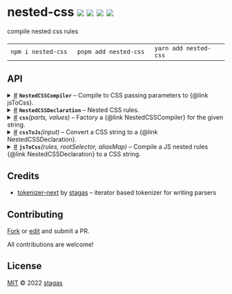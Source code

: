 <h1>
nested-css <a href="https://npmjs.org/package/nested-css"><img src="https://img.shields.io/badge/npm-v3.0.6-F00.svg?colorA=000"/></a> <a href="src"><img src="https://img.shields.io/badge/loc-126-FFF.svg?colorA=000"/></a> <a href="https://cdn.jsdelivr.net/npm/nested-css@3.0.6/dist/nested-css.min.js"><img src="https://img.shields.io/badge/brotli-1.1K-333.svg?colorA=000"/></a> <a href="LICENSE"><img src="https://img.shields.io/badge/license-MIT-F0B.svg?colorA=000"/></a>
</h1>

<p></p>

compile nested css rules

<h4>
<table><tr><td title="Triple click to select and copy paste">
<code>npm i nested-css </code>
</td><td title="Triple click to select and copy paste">
<code>pnpm add nested-css </code>
</td><td title="Triple click to select and copy paste">
<code>yarn add nested-css</code>
</td></tr></table>
</h4>

## API

<p>  <details id="NestedCSSCompiler$5" title="TypeAlias" ><summary><span><a href="#NestedCSSCompiler$5">#</a></span>  <code><strong>NestedCSSCompiler</strong></code>     &ndash; Compile to CSS passing parameters to {@link jsToCss}.</summary>  <a href="src/index.ts#L10">src/index.ts#L10</a>  <ul><p><details id="__type$6" title="Function" ><summary><span><a href="#__type$6">#</a></span>  <em>(rootSelector, aliasMap)</em>    </summary>    <ul>    <p>    <details id="rootSelector$8" title="Parameter" ><summary><span><a href="#rootSelector$8">#</a></span>  <code><strong>rootSelector</strong></code>    </summary>    <ul><p>string</p>        </ul></details><details id="aliasMap$9" title="Parameter" ><summary><span><a href="#aliasMap$9">#</a></span>  <code><strong>aliasMap</strong></code>    </summary>    <ul><p><span>Map</span>&lt;string, string&gt;</p>        </ul></details>  <p><strong></strong><em>(rootSelector, aliasMap)</em>  &nbsp;=&gt;  <ul>string</ul></p></p>    </ul></details> &amp; {<p>  <details id="valueOf$11" title="Property" ><summary><span><a href="#valueOf$11">#</a></span>  <code><strong>valueOf</strong></code>    </summary>  <a href="src/index.ts#L15">src/index.ts#L15</a>  <ul><p><a href="#NestedCSSCompiler$5">NestedCSSCompiler</a></p>        </ul></details></p>}</p>        </ul></details><details id="NestedCSSDeclaration$12" title="TypeAlias" ><summary><span><a href="#NestedCSSDeclaration$12">#</a></span>  <code><strong>NestedCSSDeclaration</strong></code>     &ndash; Nested CSS rules.</summary>  <a href="src/types.ts#L6">src/types.ts#L6</a>  <ul><p><span>Partial</span>&lt;<span>CSSStyleDeclaration</span>&gt; &amp; {}</p>        </ul></details><details id="css$1" title="Function" ><summary><span><a href="#css$1">#</a></span>  <code><strong>css</strong></code><em>(parts, values)</em>     &ndash; Factory a {@link NestedCSSCompiler} for the given string.</summary>  <a href="src/index.ts#L23">src/index.ts#L23</a>  <ul>    <p>    <details id="parts$3" title="Parameter" ><summary><span><a href="#parts$3">#</a></span>  <code><strong>parts</strong></code>    </summary>    <ul><p><span>TemplateStringsArray</span></p>        </ul></details><details id="values$4" title="Parameter" ><summary><span><a href="#values$4">#</a></span>  <code><strong>values</strong></code>     &ndash;
</summary>    <ul><p>unknown  []</p>        </ul></details>  <p><strong>css</strong><em>(parts, values)</em>  &nbsp;=&gt;  <ul><a href="#NestedCSSCompiler$5">NestedCSSCompiler</a></ul></p></p>    </ul></details><details id="cssToJs$16" title="Function" ><summary><span><a href="#cssToJs$16">#</a></span>  <code><strong>cssToJs</strong></code><em>(input)</em>     &ndash; Convert a CSS string to a {@link NestedCSSDeclaration}.</summary>  <a href="src/css-to-js.ts#L21">src/css-to-js.ts#L21</a>  <ul>    <p>    <details id="input$18" title="Parameter" ><summary><span><a href="#input$18">#</a></span>  <code><strong>input</strong></code>     &ndash;
</summary>    <ul><p>string</p>        </ul></details>  <p><strong>cssToJs</strong><em>(input)</em>  &nbsp;=&gt;  <ul><span>Partial</span>&lt;<span>CSSStyleDeclaration</span>&gt;</ul></p></p>    </ul></details><details id="jsToCss$19" title="Function" ><summary><span><a href="#jsToCss$19">#</a></span>  <code><strong>jsToCss</strong></code><em>(rules, rootSelector, aliasMap)</em>     &ndash; Compile a JS nested rules {@link NestedCSSDeclaration} to a CSS string.</summary>  <a href="src/js-to-css.ts#L44">src/js-to-css.ts#L44</a>  <ul>    <p>  <p>

Examples:

```ts
jsToCss({ '.foo': { color: 'blue' } })
// => .foo{color:blue}

// custom root
jsToCss({ color: 'red' }, '.my-button')
// => .my-button{color:red}

// with substitution
jsToCss({ '.foo': { color: 'blue' } }, null, new Map([['foo', 'bar']]))
// => .bar{color:blue}
```

</p>
  <details id="rules$21" title="Parameter" ><summary><span><a href="#rules$21">#</a></span>  <code><strong>rules</strong></code>     &ndash; Rules object</summary>    <ul><p><span>Partial</span>&lt;<span>CSSStyleDeclaration</span>&gt;</p>        </ul></details><details id="rootSelector$22" title="Parameter" ><summary><span><a href="#rootSelector$22">#</a></span>  <code><strong>rootSelector</strong></code>     &ndash; Top level rules will use this selector</summary>    <ul><p><code>null</code> | string</p>        </ul></details><details id="aliasMap$23" title="Parameter" ><summary><span><a href="#aliasMap$23">#</a></span>  <code><strong>aliasMap</strong></code>     &ndash; Alias identifiers (i.e for <code>.foo</code> to become <code>.bar</code>
you will need a <code>foo=bar</code> entry)</summary>    <ul><p><span>Map</span>&lt;string, string&gt;</p>        </ul></details>  <p><strong>jsToCss</strong><em>(rules, rootSelector, aliasMap)</em>  &nbsp;=&gt;  <ul>string</ul></p></p>    </ul></details></p>

## Credits

- [tokenizer-next](https://npmjs.org/package/tokenizer-next) by [stagas](https://github.com/stagas) &ndash; iterator based tokenizer for writing parsers

## Contributing

[Fork](https://github.com/stagas/nested-css/fork) or [edit](https://github.dev/stagas/nested-css) and submit a PR.

All contributions are welcome!

## License

<a href="LICENSE">MIT</a> &copy; 2022 [stagas](https://github.com/stagas)
